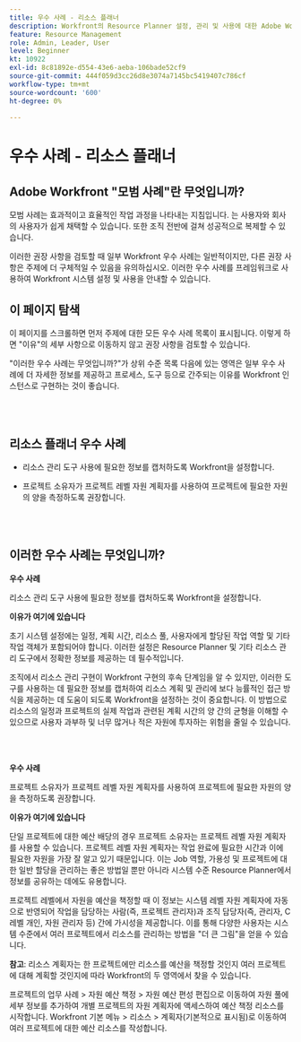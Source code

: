 ```yaml
---
title: 우수 사례 - 리소스 플래너
description: Workfront의 Resource Planner 설정, 관리 및 사용에 대한 Adobe Workfront 전문가의 우수 사례 추천을 살펴보십시오.
feature: Resource Management
role: Admin, Leader, User
level: Beginner
kt: 10922
exl-id: 8c81892e-d554-43e6-aeba-106bade52cf9
source-git-commit: 444f059d3cc26d8e3074a7145bc5419407c786cf
workflow-type: tm+mt
source-wordcount: '600'
ht-degree: 0%

---
```


# 우수 사례 - 리소스 플래너

## Adobe Workfront &quot;모범 사례&quot;란 무엇입니까?

모범 사례는 효과적이고 효율적인 작업 과정을 나타내는 지침입니다. 는 사용자와 회사의 사용자가 쉽게 채택할 수 있습니다. 또한 조직 전반에 걸쳐 성공적으로 복제할 수 있습니다.

이러한 권장 사항을 검토할 때 일부 Workfront 우수 사례는 일반적이지만, 다른 권장 사항은 주제에 더 구체적일 수 있음을 유의하십시오. 이러한 우수 사례를 프레임워크로 사용하여 Workfront 시스템 설정 및 사용을 안내할 수 있습니다.

## 이 페이지 탐색

이 페이지를 스크롤하면 먼저 주제에 대한 모든 우수 사례 목록이 표시됩니다. 이렇게 하면 &quot;이유&quot;의 세부 사항으로 이동하지 않고 권장 사항을 검토할 수 있습니다.

&quot;이러한 우수 사례는 무엇입니까?&quot;가 상위 수준 목록 다음에 있는 영역은 일부 우수 사례에 더 자세한 정보를 제공하고 프로세스, 도구 등으로 간주되는 이유를 Workfront 인스턴스로 구현하는 것이 좋습니다.

</br>
</br>

## 리소스 플래너 우수 사례

* 리소스 관리 도구 사용에 필요한 정보를 캡처하도록 Workfront을 설정합니다.

* 프로젝트 소유자가 프로젝트 레벨 자원 계획자를 사용하여 프로젝트에 필요한 자원의 양을 측정하도록 권장합니다.

</br>
</br>

## 이러한 우수 사례는 무엇입니까?

**우수 사례**

리소스 관리 도구 사용에 필요한 정보를 캡처하도록 Workfront을 설정합니다.

**이유가 여기에 있습니다**

초기 시스템 설정에는 일정, 계획 시간, 리소스 풀, 사용자에게 할당된 작업 역할 및 기타 작업 객체가 포함되어야 합니다. 이러한 설정은 Resource Planner 및 기타 리소스 관리 도구에서 정확한 정보를 제공하는 데 필수적입니다.

조직에서 리소스 관리 구현이 Workfront 구현의 후속 단계임을 알 수 있지만, 이러한 도구를 사용하는 데 필요한 정보를 캡처하여 리소스 계획 및 관리에 보다 능률적인 접근 방식을 제공하는 데 도움이 되도록 Workfront을 설정하는 것이 중요합니다. 이 방법으로 리소스의 일정과 프로젝트의 실제 작업과 관련된 계획 시간의 양 간의 균형을 이해할 수 있으므로 사용자 과부하 및 너무 많거나 적은 자원에 투자하는 위험을 줄일 수 있습니다.

</br>
</br>

**우수 사례**

프로젝트 소유자가 프로젝트 레벨 자원 계획자를 사용하여 프로젝트에 필요한 자원의 양을 측정하도록 권장합니다.

**이유가 여기에 있습니다**

단일 프로젝트에 대한 예산 배당의 경우 프로젝트 소유자는 프로젝트 레벨 자원 계획자를 사용할 수 있습니다. 프로젝트 레벨 자원 계획자는 작업 완료에 필요한 시간과 이에 필요한 자원을 가장 잘 알고 있기 때문입니다. 이는 Job 역할, 가용성 및 프로젝트에 대한 일반 할당을 관리하는 좋은 방법일 뿐만 아니라 시스템 수준 Resource Planner에서 정보를 공유하는 데에도 유용합니다.

프로젝트 레벨에서 자원을 예산을 책정할 때 이 정보는 시스템 레벨 자원 계획자에 자동으로 반영되어 작업을 담당하는 사람(즉, 프로젝트 관리자)과 조직 담당자(즉, 관리자, C 레벨 개인, 자원 관리자 등) 간에 가시성을 제공합니다. 이를 통해 다양한 사용자는 시스템 수준에서 여러 프로젝트에서 리소스를 관리하는 방법을 &quot;더 큰 그림&quot;을 얻을 수 있습니다.

**참고**: 리소스 계획자는 한 프로젝트에만 리소스를 예산을 책정할 것인지 여러 프로젝트에 대해 계획할 것인지에 따라 Workfront의 두 영역에서 찾을 수 있습니다.

프로젝트의 업무 사례 > 자원 예산 책정 > 자원 예산 편성 편집으로 이동하여 자원 풀에 세부 정보를 추가하여 개별 프로젝트의 자원 계획자에 액세스하여 예산 책정 리소스를 시작합니다.
Workfront 기본 메뉴 > 리소스 > 계획자(기본적으로 표시됨)로 이동하여 여러 프로젝트에 대한 예산 리소스를 작성합니다.
